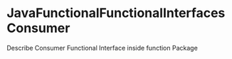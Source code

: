 # JavaFunctionalFunctionalInterfacesConsumer
Describe Consumer Functional Interface inside function Package
